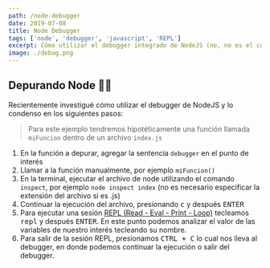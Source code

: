 ```yaml
---
path: /node-debugger
date: 2019-07-08
title: Node Debugger
tags: ['node', 'debugger', 'javascript', 'REPL']
excerpt: Cómo utilizar el debugger integrado de NodeJS (no, no es el console.log())
image: ./debug.png
---
```

## Depurando Node 🚫🐞

Recientemente investigué cómo utilizar el debugger de NodeJS y lo condenso en los siguientes pasos: 

>Para este ejemplo tendremos hipotéticamente una función llamada `miFuncion` dentro de un archivo `index.js`

1. En la función a depurar, agregar la sentencia `debugger` en el punto de interés
2. Llamar a la función manualmente, por ejemplo `miFuncion()`
3. En la terminal, ejecutar el archivo de node utilizando el comando `inspect`, por ejemplo `node inspect index` (no es necesario especificar la extensión del archivo si es .js)
4. Continuar la ejecución del archivo, presionando <kbd>c</kbd> y después <kbd>ENTER</kbd>
5. Para ejecutar una sesión [REPL (Read - Eval - Print - Loop)](https://en.wikipedia.org/wiki/Read%E2%80%93eval%E2%80%93print_loop) tecleamos <kbd>repl</kbd> y después <kbd>ENTER</kbd>. En este punto podemos analizar el valor de las variables de nuestro interés tecleando su nombre.
6. Para salir de la sesión REPL, presionamos <kbd>CTRL + C</kbd> lo cual nos lleva al debugger, en donde podemos continuar la ejecución o salir del debugger.
